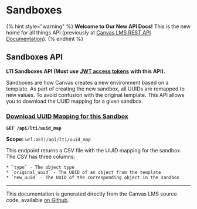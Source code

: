 # Sandboxes

{% hint style="warning" %}
**Welcome to Our New API Docs!** This is the new home for all things API (previously at [Canvas LMS REST API Documentation](https://api.instructure.com)).
{% endhint %}

## Sandboxes API

**LTI Sandboxes API (Must use** [**JWT access tokens**](../external-tools/plagiarism-detection-platform/file.jwt_access_tokens) **with this API).**

Sandboxes are how Canvas creates a new environment based on a template. As part of creating the new sandbox, all UUIDs are remapped to new values. To avoid confusion with the original template. This API allows you to download the UUID mapping for a given sandbox.

### [Download UUID Mapping for this Sandbox](#method.lti/sandbox.uuid_map) <a href="#method.lti-sandbox.uuid_map" id="method.lti-sandbox.uuid_map"></a>

**`GET /api/lti/uuid_map`**

**Scope:** `url:GET|/api/lti/uuid_map`

This endpoint returns a CSV file with the UUID mapping for the sandbox. The CSV has three columns:

```
* `type` - The object type
* `original_uuid` - The UUID of an object from the template
* `new_uuid` - The UUID of the corresponding object in the sandbox
```

***

This documentation is generated directly from the Canvas LMS source code, available [on Github](https://github.com/instructure/canvas-lms).
